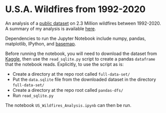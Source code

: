# U.S.A. Wildfires from 1992-2020

An analysis of a [public dataset](https://www.kaggle.com/datasets/behroozsohrabi/us-wildfire-records-6th-edition) on 2.3 Million wildfires between 1992-2020. A summary of my analysis is available [here](https://rucskajj.github.io/Data-Science-Projects/US_Wildfires_Analysis.html).

Dependencies to run the Jupyter Notebook include numpy, pandas, matplotlib, IPython, and [basemap](https://github.com/matplotlib/basemap).

Before running the notebook, you will need to download the dataset from [Kaggle](https://www.kaggle.com/datasets/behroozsohrabi/us-wildfire-records-6th-edition), then use the `read_sqlite.py` script to create a pandas `dataframe` that the notebook reads. Explicitly, to use the script as is:
* Create a directory at the repo root called `full-data-set/`
* Put the `data.sqlite` file from the downloaded dataset in the directory `full-data-set/`
* Create a directory at the repo root called `pandas-dfs/`
* Run `read_sqlite.py`

The notebook `US_Wildfires_Analysis.ipynb` can then be run.
